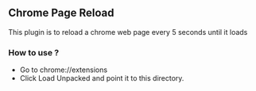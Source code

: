 ## Chrome Page Reload

This plugin is to reload a chrome web page every 5 seconds until it loads

### How to use ?

- Go to chrome://extensions
- Click Load Unpacked and point it to this directory.

